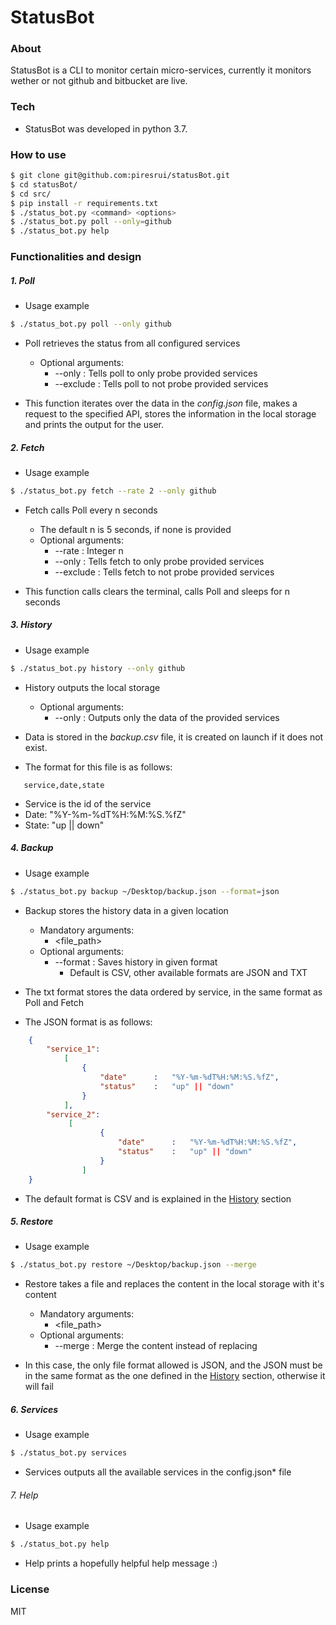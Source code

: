 # StatusBot

### About
StatusBot is a CLI to monitor certain micro-services, currently it monitors wether or not github and bitbucket are live.

### Tech
* StatusBot was developed in python 3.7.

### How to use

```sh
$ git clone git@github.com:piresrui/statusBot.git
$ cd statusBot/
$ cd src/
$ pip install -r requirements.txt
$ ./status_bot.py <command> <options>
$ ./status_bot.py poll --only=github
$ ./status_bot.py help
```

### Functionalities and design

##### 1. Poll

* Usage example
```sh
$ ./status_bot.py poll --only github
```
    
* Poll retrieves the status from all configured services
    * Optional arguments:
        * -\-only        :   Tells poll to only probe provided services
        * -\-exclude    :   Tells poll to not probe provided services
    
* This function iterates over the data in the *config.json* file, makes a request to the specified API, stores the information in the local storage and prints the output for the user.

##### 2. Fetch

* Usage example
```sh
$ ./status_bot.py fetch --rate 2 --only github
```

* Fetch calls Poll every n seconds
    * The default n is 5 seconds, if none is provided
    * Optional arguments:
        * -\-rate        :   Integer n
        * -\-only        :   Tells fetch to only probe provided services
        * -\-exclude     :   Tells fetch to not probe provided services

* This function calls clears the terminal, calls Poll and sleeps for n seconds

##### 3. History

* Usage example
```sh
$ ./status_bot.py history --only github
```

* History outputs the local storage
    * Optional arguments:
        * -\-only        :   Outputs only the data of the provided services

* Data is stored in the *backup.csv* file, it is created on launch if it does not exist.
* The format for this file is as follows:
```csv
   service,date,state
```
* Service is the id of the service
* Date: "%Y-%m-%dT%H:%M:%S.%fZ"
* State: "up || down"

##### 4. Backup

* Usage example
```sh
$ ./status_bot.py backup ~/Desktop/backup.json --format=json
```

* Backup stores the history data in a given location
    * Mandatory arguments:
        * <file_path>
    * Optional arguments:
        * -\-format      :   Saves history in given format
            * Default is CSV, other available formats are JSON and TXT 
        
* The txt format stores the data ordered by service, in the same format as Poll and Fetch
* The JSON format is as follows:
```json
    {
        "service_1":
            [
                {
                    "date"      :   "%Y-%m-%dT%H:%M:%S.%fZ",
                    "status"    :   "up" || "down"
                }
            ],
        "service_2":
             [
                    {
                        "date"      :   "%Y-%m-%dT%H:%M:%S.%fZ",
                        "status"    :   "up" || "down"
                    }
                ]
    }
```
* The default format is CSV and is explained in the [History](#history) section


##### 5. Restore

* Usage example
```sh
$ ./status_bot.py restore ~/Desktop/backup.json --merge
```

* Restore takes a file and replaces the content in the local storage with it's content
    * Mandatory arguments:
        * <file_path>
    * Optional arguments:
        * -\-merge      :    Merge the content instead of replacing
         
* In this case, the only file format allowed is JSON, and the JSON must be in the same format as the one defined in the [History](#history) section, otherwise it will fail


##### 6. Services

* Usage example
```sh
$ ./status_bot.py services
```

* Services outputs all the available services in the config.json* file

###### 7. Help

* Usage example
```sh
$ ./status_bot.py help
```

* Help prints a hopefully helpful help message :)

### License
MIT
